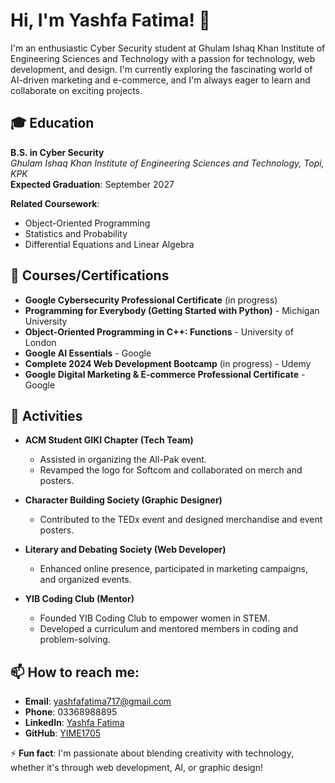 # Hi, I'm Yashfa Fatima! 👋

I'm an enthusiastic Cyber Security student at Ghulam Ishaq Khan Institute of Engineering Sciences and Technology with a passion for technology, web development, and design. I'm currently exploring the fascinating world of AI-driven marketing and e-commerce, and I'm always eager to learn and collaborate on exciting projects.

## 🎓 Education

**B.S. in Cyber Security**  
_Ghulam Ishaq Khan Institute of Engineering Sciences and Technology, Topi, KPK_  
**Expected Graduation**: September 2027

**Related Coursework**:  
- Object-Oriented Programming  
- Statistics and Probability  
- Differential Equations and Linear Algebra  


## 📜 Courses/Certifications

- **Google Cybersecurity Professional Certificate** (in progress)
- **Programming for Everybody (Getting Started with Python)** - Michigan University
- **Object-Oriented Programming in C++: Functions** - University of London
- **Google AI Essentials** - Google
- **Complete 2024 Web Development Bootcamp** (in progress) - Udemy
- **Google Digital Marketing & E-commerce Professional Certificate** - Google

## 🌟 Activities

- **ACM Student GIKI Chapter (Tech Team)**  
  - Assisted in organizing the All-Pak event.
  - Revamped the logo for Softcom and collaborated on merch and posters.
  
- **Character Building Society (Graphic Designer)**  
  - Contributed to the TEDx event and designed merchandise and event posters.

- **Literary and Debating Society (Web Developer)**  
  - Enhanced online presence, participated in marketing campaigns, and organized events.

- **YIB Coding Club (Mentor)**  
  - Founded YIB Coding Club to empower women in STEM.
  - Developed a curriculum and mentored members in coding and problem-solving.

## 📫 How to reach me:

- **Email**: yashfafatima717@gmail.com  
- **Phone**: 03368988895  
- **LinkedIn**: [Yashfa Fatima](https://www.linkedin.com/in/yashfa-fatima)  
- **GitHub**: [YIME1705](https://github.com/YIME1705)

⚡ **Fun fact**: I'm passionate about blending creativity with technology, whether it's through web development, AI, or graphic design!

